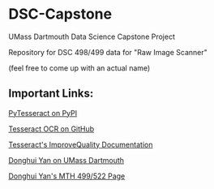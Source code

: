 # DSC-Capstone
UMass Dartmouth Data Science Capstone Project

Repository for DSC 498/499 data for "Raw Image Scanner" 

(feel free to come up with an actual name)

## Important Links:

[PyTesseract on PyPI](https://pypi.org/project/pytesseract/)

[Tesseract OCR on GitHub](https://github.com/tesseract-ocr/tesseract)

[Tesseract's ImproveQuality Documentation](https://github.com/tesseract-ocr/tessdoc/blob/master/ImproveQuality.md)

[Donghui Yan on UMass Dartmouth](http://www.math.umassd.edu/~dyan/)

[Donghui Yan's MTH 499/522 Page](https://sites.google.com/site/umassdmth499/)
